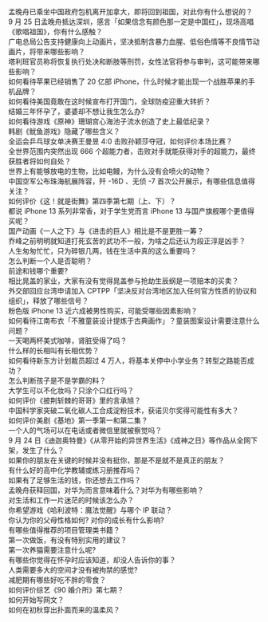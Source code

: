 孟晚舟已乘坐中国政府包机离开加拿大，即将回到祖国，对此你有什么想说的？  
9 月 25 日孟晚舟抵达深圳，感言「如果信念有颜色那一定是中国红」，现场高唱《歌唱祖国》，你有什么感触？  
广电总局公告支持健康向上动画片，坚决抵制含暴力血腥、低俗色情等不良情节动画片，将带来哪些影响？  
塔利班官员称将恢复执行处决和断肢等刑罚，女性法官将参与审判，这可能带来哪些影响？  
如何看待苹果已经销售了 20 亿部 iPhone，什么时候才能出现一个战胜苹果的手机品牌？  
如何看待美国竟敢在这时候宣布打开国门，全球防疫迎重大转折？  
结婚三年怀孕了，婆婆却不想让我生怎么办?  
如何看待游戏《原神》珊瑚宫心海池子流水创造了史上最低纪录？  
韩剧《鱿鱼游戏》隐藏了哪些含义？  
全运会乒乓球女单决赛王曼昱 4:0 击败孙颖莎夺冠，如何评价本场比赛？  
全世界范围内突然出现 666 个超能力者，击败对手就能获得对手的超能力，最终获胜者将如何自处？  
世界上有能够放电的生物，比如电鳗，为什么没有会喷火的动物？  
中国空军公布珠海航展阵容，歼 -16D 、无侦 -7 首次公开展示，有哪些信息值得关注？  
如何评价《这！就是街舞》第四季第七期（上、下）？  
都说 iPhone 13 系列非常香，对于学生党而言 iPhone 13 与国产旗舰哪个更值得买呢？  
国产动画《一人之下》与《进击的巨人》相比是不是更胜一筹？  
乔峰之前明明就知道打死玄苦的武功不一般，为啥之后还认为段正淳是凶手？  
人生匆匆忙忙，只为碎银几两，钱在生活中真的这么重要吗？  
怎么判断一个人是否聪明？  
前途和钱哪个重要?  
相比晁盖的家业，大家有没有觉得晁盖参与抢劫生辰纲是一项赔本的买卖？  
外交部回应台湾申请加入 CPTPP「坚决反对台湾地区加入任何官方性质的协议和组织」，释放了哪些信号？  
粉色版 iPhone 13 近六成被男性购买，可能受哪些因素影响？  
如何看待江南布衣「不雅童装设计提炼于古典画作」？童装图案设计需要注意什么问题？  
一天喝两杯美式咖啡，肾脏受得了吗？  
什么样的长相叫有长相优势？  
如何看待新东方计划裁员超过 4 万人，将基本关停中小学业务？转型之路能否成功？  
怎么判断孩子是不是学霸的料？  
大学生可以不化妆吗？只涂个口红行吗？  
如何评价《披荆斩棘的哥哥》里的言承旭？  
中国科学家突破二氧化碳人工合成淀粉技术，获诺贝尔奖得可能性有多大？  
如何评价美剧《基地》第一季第一和第二集？  
一个人的气场可以在电话或者微信里就被察觉吗？  
9 月 24 日《迪迦奥特曼》《从零开始的异世界生活》《成神之日》等作品从全网下架，发生了什么？  
如果你的朋友在关键的时候并没有挺你，那是不是就不是真正的朋友？  
有什么好的高中化学教辅或练习册推荐吗？  
如果有了足够生活的钱，你还想去工作吗？  
孟晚舟获释回国，对华为而言意味着什么？对华为有哪些影响？  
对生活和工作一片迷茫的时候该怎么办？  
你希望游戏《哈利波特：魔法觉醒》与哪个 IP 联动？  
你认为你的父母性格如何? 对你的成长有什么影响?  
有哪些值得推荐的项目管理类书籍？  
第一次做饭，有没有特别实用的建议？  
第一次养猫需要注意什么呢?  
有哪些你觉得在怀孕时应该知道，却没人告诉你的事？  
人类需要多大的空间才没有被拘禁的感觉?  
减肥期有哪些好吃不胖的零食？  
如何评价综艺《90 婚介所》第七期？  
如何开始写网文？  
如何在初秋穿出扑面而来的温柔风？  
